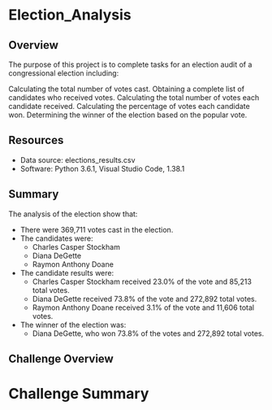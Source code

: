 # Election_Analysis

## Overview
The purpose of this project is to complete tasks for an election audit of a congressional election including:

Calculating the total number of votes cast.
Obtaining a complete list of candidates who received votes.
Calculating the total number of votes each candidate received. 
Calculating the percentage of votes each candidate won.
Determining the winner of the election based on the popular vote.

## Resources
- Data source: elections_results.csv
- Software: Python 3.6.1, Visual Studio Code, 1.38.1

## Summary
The analysis of the election show that:
- There were 369,711 votes cast in the election.
- The candidates were:
  - Charles Casper Stockham
  - Diana DeGette
  - Raymon Anthony Doane
- The candidate results were:
  - Charles Casper Stockham received 23.0% of the vote and 85,213 total votes.
  - Diana DeGette received 73.8% of the vote and 272,892 total votes.
  - Raymon Anthony Doane received 3.1% of the vote and 11,606 total votes.
- The winner of the election was:
  - Diana DeGette, who won 73.8% of the votes and 272,892 total votes.
  
## Challenge Overview

# Challenge Summary
